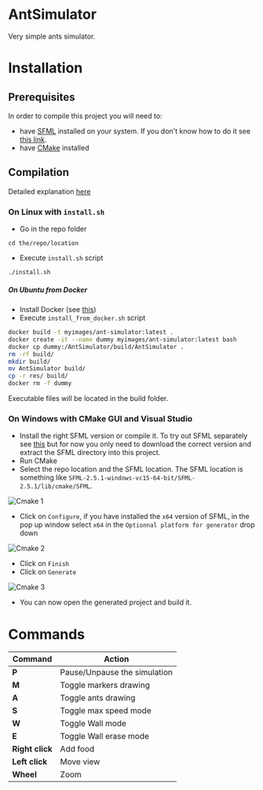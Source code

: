 # AntSimulator

Very simple ants simulator.

# Installation

## Prerequisites

In order to compile this project you will need to:
 - have [SFML](https://www.sfml-dev.org/index.php) installed on your system. If you don't know how to do it see [this link](https://www.sfml-dev.org/tutorials/2.5/#getting-started).
 - have [CMake](https://cmake.org/) installed

## Compilation

Detailed explanation [here](https://preshing.com/20170511/how-to-build-a-cmake-based-project/)

### On Linux with `install.sh`
- Go in the repo folder

`cd the/repo/location`

- Execute `install.sh` script

`./install.sh`

##### On Ubuntu from Docker
 - Install Docker (see [this](https://docs.docker.com/engine/install/))
 - Execute `install_from_docker.sh` script
```sh
docker build -t myimages/ant-simulator:latest .
docker create -it --name dummy myimages/ant-simulator:latest bash
docker cp dummy:/AntSimulator/build/AntSimulator .
rm -rf build/
mkdir build/
mv AntSimulator build/
cp -r res/ build/
docker rm -f dummy
```
Executable files will be located in the build folder.

### On Windows with CMake GUI and Visual Studio
 - Install the right SFML version or compile it. To try out SFML separately see [this](https://www.sfml-dev.org/tutorials/2.5/start-vc.php) but for now you only need to download the correct version and extract the SFML directory into this project.
 - Run CMake
 - Select the repo location and the SFML location. The SFML location is something like `SFML-2.5.1-windows-vc15-64-bit/SFML-2.5.1/lib/cmake/SFML`.
 
![Cmake 1](https://github.com/johnBuffer/AntSimulator/blob/master/img/cmake_1.PNG)
 - Click on `Configure`, if you have installed the `x64` version of SFML, in the pop up window select `x64` in the `Optionnal platform for generator` drop down

![Cmake 2](https://github.com/johnBuffer/AntSimulator/blob/master/img/cmake_2.PNG)
 - Click on `Finish`
 - Click on `Generate`

![Cmake 3](https://github.com/johnBuffer/AntSimulator/blob/master/img/cmake_3.PNG)
 - You can now open the generated project and build it.

# Commands

|Command|Action|
|---|---|
|**P**|Pause/Unpause the simulation|
|**M**|Toggle markers drawing|
|**A**|Toggle ants drawing|
|**S**|Toggle max speed mode|
|**W**|Toggle Wall mode|
|**E**|Toggle Wall erase mode|
|**Right click**|Add food|
|**Left click**|Move view|
|**Wheel**|Zoom|
